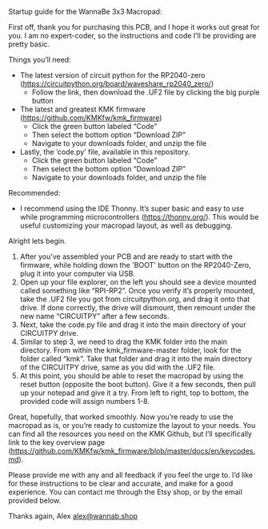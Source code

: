 Startup guide for the WannaBe 3x3 Macropad:

First off, thank you for purchasing this PCB, and I hope it works out great for you. I am no expert-coder, so the instructions and code I’ll be
providing are pretty basic.

Things you’ll need:
- The latest version of circuit python for the RP2040-zero (https://circuitpython.org/board/waveshare_rp2040_zero/)
    - Follow the link, then download the .UF2 file by clicking the big purple button
- The latest and greatest KMK firmware (https://github.com/KMKfw/kmk_firmware)
    - Click the green button labeled “Code”
    - Then select the bottom option “Download ZIP”
    - Navigate to your downloads folder, and unzip the file
- Lastly, the ‘code.py’ file, available in this repository. 
    - Click the green button labeled “Code”
    - Then select the bottom option “Download ZIP”
    - Navigate to your downloads folder, and unzip the file

Recommended:
- I recommend using the IDE Thonny. It’s super basic and easy to use while programming microcontrollers (https://thonny.org/). This would be useful
customizing your macropad layout, as well as debugging.  

Alright lets begin.
1. After you've assembled your PCB and are ready to start with the firmware, while holding down the 'BOOT' button on the RP2040-Zero,
   plug it into your computer via USB.
3. Open up your file explorer, on the left you should see a device mounted called something like “RPI-RP2”. Once you verify it’s
   properly mounted, take the .UF2 file you got from circuitpython.org, and drag it onto that drive. If done correctly, the drive
   will dismount, then remount under the new name “CIRCUITPY” after a few seconds.
4. Next, take the code.py file and drag it into the main directory of your CIRCUITPY drive.
5. Similar to step 3, we need to drag the KMK folder into the main directory. From within the kmk_firmware-master folder, look for
   the folder called “kmk”. Take that folder and drag it into the main directory of the CIRCUITPY drive, same as you did with the .UF2 file. 
6. At this point, you should be able to reset the macropad by using the reset button (opposite the boot button). Give it a few seconds, then
   pull up your notepad and give it a try. From left to right, top to bottom, the provided code will assign numbers 1-8. 

Great, hopefully, that worked smoothly. Now you’re ready to use the macropad as is, or you’re ready to customize the layout to your needs. You can find all the resources you need on the KMK Github, but I’ll specifically link to the key overview page (https://github.com/KMKfw/kmk_firmware/blob/master/docs/en/keycodes.md).

Please provide me with any and all feedback if you feel the urge to. I’d like for these instructions to be clear and accurate, and make for a good experience. You can contact me through the Etsy shop, or by the email provided below.

Thanks again,
Alex
alex@wannab.shop


